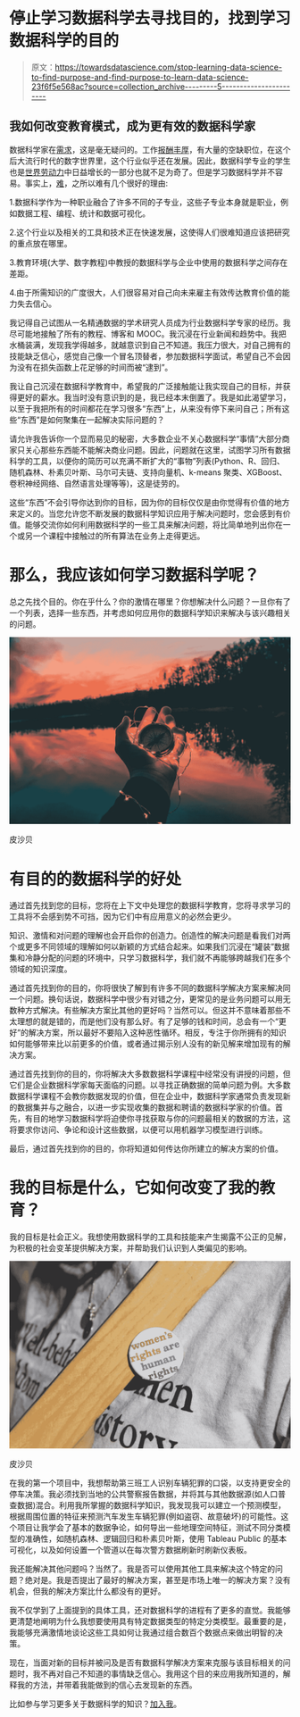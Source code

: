 # 停止学习数据科学去寻找目的，找到学习数据科学的目的

> 原文：<https://towardsdatascience.com/stop-learning-data-science-to-find-purpose-and-find-purpose-to-learn-data-science-23f6f5e568ac?source=collection_archive---------5----------------------->

## 我如何改变教育模式，成为更有效的数据科学家

数据科学家在[需求](https://lambdaschool.com/the-commons/data-science-job-growth-in-2021-and-beyond)，这是毫无疑问的。工作[报酬丰厚](https://datasciencedegree.wisconsin.edu/data-science/data-scientist-salary/)，有大量的空缺职位，在这个后大流行时代的数字世界里，这个行业似乎还在发展。因此，数据科学专业的学生也是[世界劳动力](https://hdsr.mitpress.mit.edu/pub/gg6swfqh/release/1)中日益增长的一部分也就不足为奇了。但是学习数据科学并不容易。事实上，[难](/this-will-make-you-understand-how-hard-data-science-really-is-f4330bb8f672)，之所以难有几个很好的理由:

1.数据科学作为一种职业融合了许多不同的子专业，这些子专业本身就是职业，例如数据工程、编程、统计和数据可视化。

2.这个行业以及相关的工具和技术正在快速发展，这使得人们很难知道应该把研究的重点放在哪里。

3.教育环境(大学、数字教程)中教授的数据科学与企业中使用的数据科学之间存在差距。

4.由于所需知识的广度很大，人们很容易对自己向未来雇主有效传达教育价值的能力失去信心。

我记得自己试图从一名精通数据的学术研究人员成为行业数据科学专家的经历。我尽可能地接触了所有的教程、博客和 MOOC。我沉浸在行业新闻和趋势中。我把水桶装满，发现我学得越多，就越意识到自己不知道。我压力很大，对自己拥有的技能缺乏信心，感觉自己像一个冒名顶替者，参加数据科学面试，希望自己不会因为没有在损失函数上花足够的时间而被“逮到”。

我让自己沉浸在数据科学教育中，希望我的广泛接触能让我实现自己的目标，并获得更好的薪水。我当时没有意识到的是，我已经本末倒置了。我是如此渴望学习，以至于我把所有的时间都花在学习很多“东西”上，从来没有停下来问自己；所有这些“东西”是如何聚集在一起解决实际问题的？

请允许我告诉你一个显而易见的秘密，大多数企业不关心数据科学“事情”大部分商家只关心那些东西能不能解决商业问题。因此，问题就在这里，试图学习所有数据科学的工具，以便你的简历可以充满不断扩大的“事物”列表(Python、R、回归、随机森林、朴素贝叶斯、马尔可夫链、支持向量机、k-means 聚类、XGBoost、卷积神经网络、自然语言处理等等)，这是徒劳的。

这些“东西”不会引导你达到你的目标，因为你的目标仅仅是由你觉得有价值的地方来定义的。当您允许您不断发展的数据科学知识应用于解决问题时，您会感到有价值。能够交流你如何利用数据科学的一些工具来解决问题，将比简单地列出你在一个或另一个课程中接触过的所有算法在业务上走得更远。

# **那么，我应该如何学习数据科学呢？**

总之先找个目的。你在乎什么？你的激情在哪里？你想解决什么问题？一旦你有了一个列表，选择一些东西，并考虑如何应用你的数据科学知识来解决与该兴趣相关的问题。

![](img/21c56a1d92890c74b152bfe3902bfc73.png)

皮沙贝

# **有目的的数据科学的好处**

通过首先找到您的目标，您将在上下文中处理您的数据科学教育，您将寻求学习的工具将不会感到势不可挡，因为它们中有应用意义的必然会更少。

知识、激情和对问题的理解也会开启你的创造力。创造性的解决问题是看我们对两个或更多不同领域的理解如何以新颖的方式结合起来。如果我们沉浸在“罐装”数据集和冷静分配的问题的环境中，只学习数据科学，我们就不再能够跨越我们在多个领域的知识深度。

通过首先找到你的目的，你将很快了解到有许多不同的数据科学解决方案来解决同一个问题。换句话说，数据科学中很少有对错之分，更常见的是业务问题可以用无数种方式解决。有些解决方案比其他的更好吗？当然可以。但这并不意味着那些不太理想的就是错的，而是他们没有那么好。有了足够的钱和时间，总会有一个“更好”的解决方案，所以最好不要陷入这种恶性循环。相反，专注于你所拥有的知识如何能够带来比以前更多的价值，或者通过揭示别人没有的新见解来增加现有的解决方案。

通过首先找到你的目的，你将解决大多数数据科学课程中经常没有讲授的问题，但它们是企业数据科学家每天面临的问题。以寻找正确数据的简单问题为例。大多数数据科学课程不会教你数据发现的价值，但在企业中，数据科学家通常负责发现新的数据集并与之融合，以进一步实现收集的数据和聘请的数据科学家的价值。首先，有目的地学习数据科学将迫使你寻找获取与你的问题最相关的数据的方法，这将要求你访问、争论和设计这些数据，以便可以用机器学习模型进行训练。

最后，通过首先找到你的目的，你将知道如何传达你所建立的解决方案的价值。

# 我的目标是什么，它如何改变了我的教育？

我的目标是社会正义。我想使用数据科学的工具和技能来产生揭露不公正的见解，为积极的社会变革提供解决方案，并帮助我们认识到人类偏见的影响。

![](img/f2e03ef5395e9cf1df759f6116efad49.png)

皮沙贝

在我的第一个项目中，我想帮助第三班工人识别车辆犯罪的口袋，以支持更安全的停车决策。我必须找到当地的公共警察报告数据，并将其与其他数据源(如人口普查数据)混合。利用我所掌握的数据科学知识，我发现我可以建立一个预测模型，根据周围位置的特征来预测汽车发生车辆犯罪(例如盗窃、故意破坏)的可能性。这个项目让我学会了基本的数据争论，如何导出一些地理空间特征，测试不同分类模型的准确性，如随机森林、逻辑回归和朴素贝叶斯，使用 Tableau Public 的基本可视化，以及如何设置一个管道以在每次警方数据刷新时刷新仪表板。

我还能解决其他问题吗？当然了。我是否可以使用其他工具来解决这个特定的问题？绝对是。我是否提出了最好的解决方案，甚至是市场上唯一的解决方案？没有机会，但我的解决方案比什么都没有的更好。

我不仅学到了上面提到的具体工具，还对数据科学的进程有了更多的直觉。我能够更清楚地阐明为什么我想要使用具有特定数据类型的特定分类模型。最重要的是，我能够充满激情地谈论这些工具如何让我通过组合数百个数据点来做出明智的决策。

现在，当面对新的目标并被问及是否有数据科学解决方案来克服与该目标相关的问题时，我不再对自己不知道的事情缺乏信心。我用这个目的来应用我所知道的，解释我的方法，并带着我能做到的信心去发现新的东西。

比如参与学习更多关于数据科学的知识？[加入我](https://www.facebook.com/groups/thinkdatascience)。